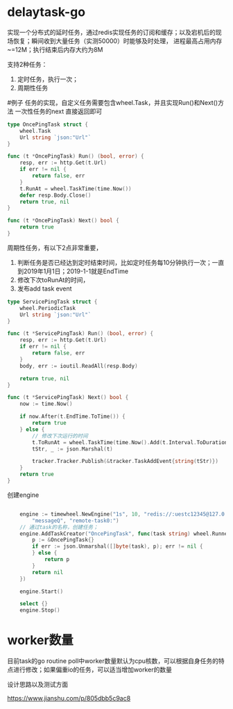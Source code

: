 # delaytask-go

实现一个分布式的延时任务，通过redis实现任务的订阅和缓存；以及宕机后的现场恢复；瞬间收到大量任务（实测50000）时能够及时处理，
进程最高占用内存~=12M；执行结束后内存大约为8M

支持2种任务：
1. 定时任务，执行一次；
2. 周期性任务

#例子
任务的实现，自定义任务需要包含wheel.Task，并且实现Run()和Next()方法
一次性任务的next 直接返回即可
```go
type OncePingTask struct {
	wheel.Task
	Url string `json:"Url"`
}

func (t *OncePingTask) Run() (bool, error) {
	resp, err := http.Get(t.Url)
	if err != nil {
		return false, err
	}
	t.RunAt = wheel.TaskTime(time.Now())
	defer resp.Body.Close()
	return true, nil
}

func (t *OncePingTask) Next() bool {
	return true
}
```
周期性任务，有以下2点非常重要，
1. 判断任务是否已经达到定时结束时间，比如定时任务每10分钟执行一次；一直到2019年1月1日；2019-1-1就是EndTime
2. 修改下次toRunAt的时间，
3. 发布add task event
```go
type ServicePingTask struct {
	wheel.PeriodicTask
	Url string `json:"Url"`
}

func (t *ServicePingTask) Run() (bool, error) {
	resp, err := http.Get(t.Url)
	if err != nil {
		return false, err
	}
	body, err := ioutil.ReadAll(resp.Body)

	return true, nil
}

func (t *ServicePingTask) Next() bool {
	now := time.Now()

	if now.After(t.EndTime.ToTime()) {
		return true
	} else {
		// 修改下次运行的时间
		t.ToRunAt = wheel.TaskTime(time.Now().Add(t.Interval.ToDuration()))
		tStr, _ := json.Marshal(t)

		tracker.Tracker.Publish(&tracker.TaskAddEvent{string(tStr)})
	}
	return true
}
```


创建engine
```go

    engine := timewheel.NewEngine("1s", 10, "redis://:uestc12345@127.0.0.1:6379/4",
		"messageQ", "remote-task0:")
    // 通过task的名称，创建任务；
	engine.AddTaskCreator("OncePingTask", func(task string) wheel.Runner {
		p := &OncePingTask{}
		if err := json.Unmarshal([]byte(task), p); err != nil {
		} else {
			return p
		}
		return nil
	})

	engine.Start()

	select {}
	engine.Stop()

```

# worker数量
目前task的go routine poll中worker数量默认为cpu核数，可以根据自身任务的特点进行修改；如果偏重io的任务，可以适当增加worker的数量



设计思路以及测试方面

https://www.jianshu.com/p/805dbb5c9ac8
